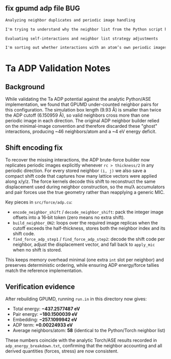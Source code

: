 ## fix gpumd adp file BUG
```txt
Analyzing neighbor duplicates and periodic image handling

I'm trying to understand why the neighbor list from the Python script has duplicates while GPUMD uses only unique neighbors via the minimal image convention. The key point is that although duplicates don't affect pair potential energy, they are crucial for vector-dependent terms like mu and lambda in the ADP potential. To match LAMMPS behavior, I need to modify the GPU neighbor list to include periodic image neighbors beyond the minimal image, carefully adding shift vectors using the simulation box matrix and determining replication counts per dimension based on the cutoff radius and box thickness. This means looping over periodic shifts and computing actual displacement vectors without applying the minimal image convention in order to capture all relevant neighbor images.

Evaluating self-interactions and neighbor list strategy adjustments

I'm sorting out whether interactions with an atom’s own periodic images should be included—in fact, they must be included if shifted images differ from zero shift, but the central cell self-interaction is excluded. This affects neighbor list construction, especially with duplicates. Since cell lists currently use minimal image and can’t handle duplicates well, I plan to introduce a condition that switches to brute-force neighbor search when the cutoff exceeds half the box thickness, enabling proper inclusion of duplicates and periodic images beyond minimal image conventions. This involves updating logic to detect such cases and adjusting neighbor building accordingly.  
```

# Ta ADP Validation Notes

## Background
While validating the Ta ADP potential against the analytic Python/ASE implementation, we found that GPUMD under-counted neighbor pairs for this configuration. The simulation box length (9.93 Å) is smaller than twice the ADP cutoff (6.150959 Å), so valid neighbors cross more than one periodic image in each direction. The original ADP neighbor builder relied on the minimal-image convention and therefore discarded these "ghost" interactions, producing ~46 neighbors/atom and a ~4 eV energy deficit.

## Shift encoding fix
To recover the missing interactions, the ADP brute-force builder now replicates periodic images explicitly whenever `rc > thickness/2` in any periodic direction. For every stored neighbor `(i, j)` we also save a compact shift code that captures how many lattice vectors were applied along x/y/z. The force kernels decode this shift to reconstruct the same displacement used during neighbor construction, so the mu/λ accumulators and pair forces use the true geometry rather than reapplying a generic MIC.

Key pieces in `src/force/adp.cu`:
- `encode_neighbor_shift` / `decode_neighbor_shift`: pack the integer image offsets into a 16‑bit token (zero means no extra shift).
- `build_neighbor_ON2`: loops over the required image replicas when the cutoff exceeds the half-thickness, stores both the neighbor index and its shift code.
- `find_force_adp_step1` / `find_force_adp_step2`: decode the shift code per neighbor, adjust the displacement vector, and fall back to `apply_mic` when no shift is stored.

This keeps memory overhead minimal (one extra `int` slot per neighbor) and preserves deterministic ordering, while ensuring ADP energy/force tallies match the reference implementation.

## Verification evidence
After rebuilding GPUMD, running `run.in` in this directory now gives:

- Total energy: **−437.2577487 eV**
- Pair energy: **−180.1500039 eV**
- Embedding:   **−257.1099942 eV**
- ADP term:     **+0.00224933 eV**
- Average neighbors/atom: **58** (identical to the Python/Torch neighbor list)

These numbers coincide with the analytic Torch/ASE results recorded in `adp_energy_breakdown.txt`, confirming that the neighbor accounting and all derived quantities (forces, stress) are now consistent.
